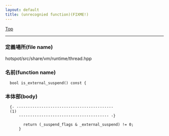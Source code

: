 ```yaml
---
layout: default
title: (unrecognied function)(FIXME!)
---
```

[Top](../index.html)

--- 
### 定義場所(file name)
hotspot/src/share/vm/runtime/thread.hpp

### 名前(function name)
```
  bool is_external_suspend() const {
```

### 本体部(body)
```
  {- -------------------------------------------
  (1) 
      ---------------------------------------- -}

	    return (_suspend_flags & _external_suspend) != 0;
	  }
	
```


